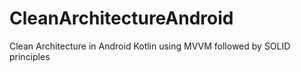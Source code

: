 # CleanArchitectureAndroid
Clean Architecture in Android Kotlin using MVVM followed by SOLID principles 
